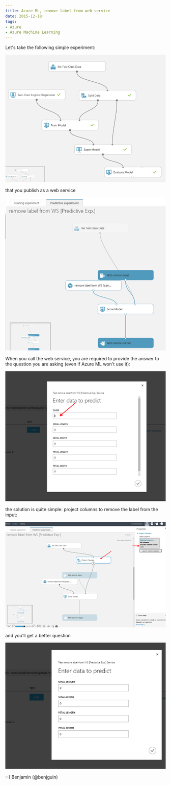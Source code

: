 ```yaml
---
title: Azure ML, remove label from web service
date: 2015-12-18
tags: 
- Azure
- Azure Machine Learning
---
```


Let's take the following simple experiment: 

![](/images/151218b/1.png)

that you publish as a web service

![](/images/151218b/2.png)

When you call the web service, you are required to provide the answer to the question you are asking (even if Azure ML won't use it): 

![](/images/151218b/3.png)

the solution is quite simple: project columns to remove the label from the input: 

![](/images/151218b/4.png)

and you'll get a better question

![](/images/151218b/5.png)

:-)
Benjamin (@benjguin)
